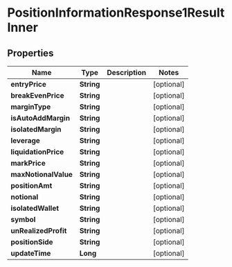 

# PositionInformationResponse1ResultInner


## Properties

| Name | Type | Description | Notes |
|------------ | ------------- | ------------- | -------------|
|**entryPrice** | **String** |  |  [optional] |
|**breakEvenPrice** | **String** |  |  [optional] |
|**marginType** | **String** |  |  [optional] |
|**isAutoAddMargin** | **String** |  |  [optional] |
|**isolatedMargin** | **String** |  |  [optional] |
|**leverage** | **String** |  |  [optional] |
|**liquidationPrice** | **String** |  |  [optional] |
|**markPrice** | **String** |  |  [optional] |
|**maxNotionalValue** | **String** |  |  [optional] |
|**positionAmt** | **String** |  |  [optional] |
|**notional** | **String** |  |  [optional] |
|**isolatedWallet** | **String** |  |  [optional] |
|**symbol** | **String** |  |  [optional] |
|**unRealizedProfit** | **String** |  |  [optional] |
|**positionSide** | **String** |  |  [optional] |
|**updateTime** | **Long** |  |  [optional] |



